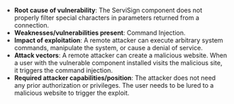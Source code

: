 - **Root cause of vulnerability**: The ServiSign component does not properly filter special characters in parameters returned from a connection.
- **Weaknesses/vulnerabilities present**: Command Injection.
- **Impact of exploitation**: A remote attacker can execute arbitrary system commands, manipulate the system, or cause a denial of service.
- **Attack vectors**: A remote attacker can create a malicious website. When a user with the vulnerable component installed visits the malicious site, it triggers the command injection.
- **Required attacker capabilities/position**: The attacker does not need any prior authorization or privileges. The user needs to be lured to a malicious website to trigger the exploit.